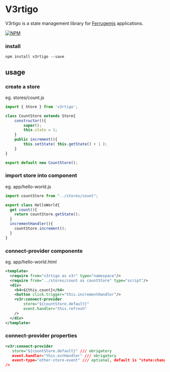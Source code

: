 # V3rtigo

V3rtigo is a state management library for [Ferrugemjs](https://ferrugemjs.github.io/home-page/) applications.

[![NPM](https://nodei.co/npm/v3rtigo.png?downloads=true&downloadRank=true&stars=true)](https://nodei.co/npm/ferrugemjs-loader/)

### install

```
npm install v3rtigo --save
```

## usage

### create a store

eg. stores/count.js
``` javascript
import { Store } from 'v3rtigo';

class CountStore extends Store{
    constructor(){
        super();
        this.state = 1;
    }
    public increment(){
        this.setState( this.getState() + 1 );
    }
}

export default new CountStore();

```

### import store into component

eg. app/hello-world.js
``` javascript
import countStore from "../stores/count";

export class HelloWorld{
  get count(){
    return countStore.getState();
  }
  incrementHandler(){
    countStore.increment();
  }
}

```

### connect-provider componente

eg. app/hello-world.html

``` xml
<template>
  <require from="v3rtigo as v3r" type="namespace"/>
  <require from="../stores/count as countStore" type="script"/>
  <div>
    <h4>${this.count}</h4>
    <button click.trigger="this.incrementHandler"/>
    <v3r:connect-provider 
        store="${countStore.default}" 
        event.handler="this.refresh"
    />
  </div>
</template>
```

### connect-provider properties

``` xml
<v3r:connect-provider 
   store="${countStore.default}" /// obrigatory
   event.handler="this.evtHandler" /// obrigatory
   event-type="other-store-event" /// optional, default is "state:changed"
/>
```
